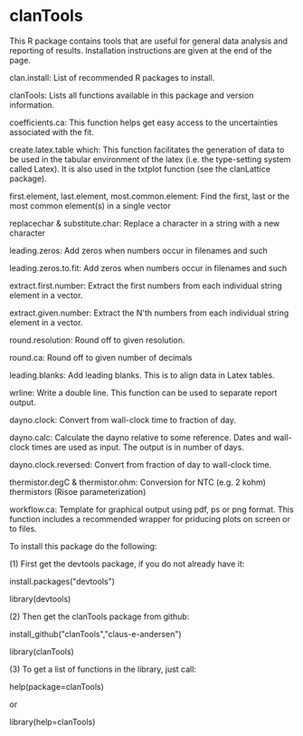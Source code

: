 clanTools
=========

This R package contains tools that are useful for general data analysis and reporting of results.
Installation instructions are given at the end of the page.

clan.install:
List of recommended R packages to install.

clanTools:
Lists all functions available in this package and version information.

coefficients.ca:
This function helps get easy access to the uncertainties associated with the fit.

create.latex.table which:
This function facilitates the generation of data to be used in the tabular environment of the 
latex (i.e. the type-setting system called Latex). It is also used in the txtplot function (see the
clanLattice package).

first.element, last.element, most.common.element: 
Find the first, last or the most common element(s) in a single vector

replacechar & substitute.char: 
Replace a character in a string with a new character

leading.zeros: 
Add zeros when numbers occur in filenames and such

leading.zeros.to.fit:
Add zeros when numbers occur in filenames and such

extract.first.number: 
Extract the first numbers from each individual string element in a vector.  

extract.given.number:
Extract the N'th numbers from each individual string element in a vector.  

round.resolution:
Round off to given resolution. 

round.ca:
Round off to given number of decimals 

leading.blanks:
Add leading blanks. This is to align data in Latex tables.

wrline:
Write a double line. This function can be used to separate report output.

dayno.clock:
Convert from wall-clock time to fraction of day.

dayno.calc:
Calculate the dayno relative to some reference.
Dates and wall-clock times are used as input. The output is in number of days.

dayno.clock.reversed:
Convert from  fraction of day to wall-clock time.

thermistor.degC & thermistor.ohm:
Conversion for NTC (e.g. 2 kohm) thermistors (Risoe parameterization)

workflow.ca:
Template for graphical output using pdf, ps or png format.
This function includes a recommended wrapper for priducing plots
on screen or to files.


  
To install this package do the following:

(1) First get the devtools package, if you do not already have it:

install.packages("devtools")

library(devtools)



(2) Then get the clanTools package from github:

install_github("clanTools","claus-e-andersen")

library(clanTools)


(3) To get a list of functions in the library, just call:

help(package=clanTools)

or

library(help=clanTools)

